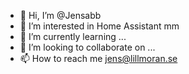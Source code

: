 - 👋 Hi, I’m @Jensabb
- 👀 I’m interested in Home Assistant mm
- 🌱 I’m currently learning ...
- 💞️ I’m looking to collaborate on ...
- 📫 How to reach me jens@lillmoran.se

<!---
Jensabb/Jensabb is a ✨ special ✨ repository because its `README.md` (this file) appears on your GitHub profile.
You can click the Preview link to take a look at your changes.
--->
